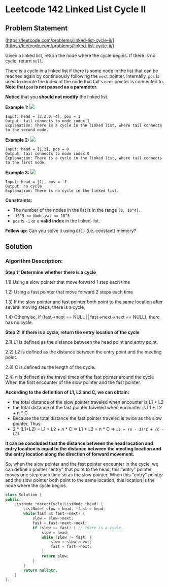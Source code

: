 # Leetcode 142 Linked List Cycle II

## Problem Statement

[https://leetcode.com/problems/linked-list-cycle-ii/](https://leetcode.com/problems/linked-list-cycle-ii/)

Given a linked list, return the node where the cycle begins. If there is no cycle, return `null`.

There is a cycle in a linked list if there is some node in the list that can be reached again by continuously following the `next` pointer. Internally, `pos` is used to denote the index of the node that tail's `next` pointer is connected to. **Note that `pos` is not passed as a parameter**.

**Notice** that you **should not modify** the linked list.

**Example 1:** ![](https://assets.leetcode.com/uploads/2018/12/07/circularlinkedlist.png)

```text
Input: head = [3,2,0,-4], pos = 1
Output: tail connects to node index 1
Explanation: There is a cycle in the linked list, where tail connects to the second node.
```

**Example 2:** ![](https://assets.leetcode.com/uploads/2018/12/07/circularlinkedlist_test2.png)

```text
Input: head = [1,2], pos = 0
Output: tail connects to node index 0
Explanation: There is a cycle in the linked list, where tail connects to the first node.
```

**Example 3:** ![](https://assets.leetcode.com/uploads/2018/12/07/circularlinkedlist_test3.png)

```text
Input: head = [1], pos = -1
Output: no cycle
Explanation: There is no cycle in the linked list.
```

**Constraints:**

* The number of the nodes in the list is in the range `[0, 10^4]`.
* `-10^5 <= Node.val <= 10^5`
* `pos` is `-1` or a **valid index** in the linked-list.

**Follow up:** Can you solve it using `O(1)` \(i.e. constant\) memory?

## Solution

### **Algorithm Description:**

**Step 1: Determine whether there is a cycle**

1.1\) Using a slow pointer that move forward 1 step each time

1.2\) Using a fast pointer that move forward 2 steps each time

1.3\) If the slow pointer and fast pointer both point to the same location after several moving steps, there is a cycle;

1.4\) Otherwise, if \(fast-&gt;next == NULL \|\| fast-&gt;next-&gt;next == NULL\), there has no cycle.

**Step 2: If there is a cycle, return the entry location of the cycle**

2.1\) L1 is defined as the distance between the head point and entry point.

2.2\) L2 is defined as the distance between the entry point and the meeting point.

2.3\) C is defined as the length of the cycle.

2.4\) n is defined as the travel times of the fast pointer around the cycle When the first encounter of the slow pointer and the fast pointer.

**According to the definition of L1, L2 and C, we can obtain:**

* the total distance of the slow pointer traveled when encounter is L1 + L2
* the total distance of the fast pointer traveled when encounter is L1 + L2 + n \* C
* Because the total distance the fast pointer traveled is twice as the slow pointer, Thus:
* 2 \* \(L1+L2\) = L1 + L2 + n \* C =&gt; L1 + L2 = n \* C =&gt; _`L1 = (n - 1)*C + (C - L2)`_

**It can be concluded that the distance between the head location and entry location is equal to the distance between the meeting location and the entry location along the direction of forward movement.**

So, when the slow pointer and the fast pointer encounter in the cycle, we can define a pointer "entry" that point to the head, this "entry" pointer moves one step each time so as the slow pointer. When this "entry" pointer and the slow pointer both point to the same location, this location is the node where the cycle begins.

```cpp
class Solution {
public:
    ListNode *detectCycle(ListNode *head) {
        ListNode* slow = head, *fast = head;
        while(fast && fast->next) {
            slow = slow->next;
            fast = fast->next->next;
            if (slow == fast) { // there is a cycle.
                slow = head;
                while (slow != fast) {
                    slow = slow->next;
                    fast = fast->next;
                }
                return slow;
            }
        }
        return nullptr;
    }
};
```

